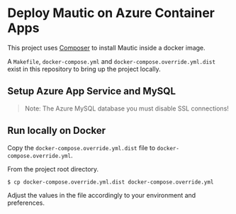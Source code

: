 # Deploy Mautic on Azure Container Apps

This project uses [Composer](https://getcomposer.org/) to install Mautic inside
a docker image.

A `Makefile`, `docker-compose.yml` and `docker-compose.override.yml.dist` exist
in this repository to bring up the project locally.

## Setup Azure App Service and MySQL

> Note: The Azure MySQL database you must disable SSL connections!

## Run locally on Docker

Copy the `docker-compose.override.yml.dist` file to `docker-compose.override.yml`.

From the project root directory.

```bash
$ cp docker-compose.override.yml.dist docker-compose.override.yml
```

Adjust the values in the file accordingly to your environment and preferences.
